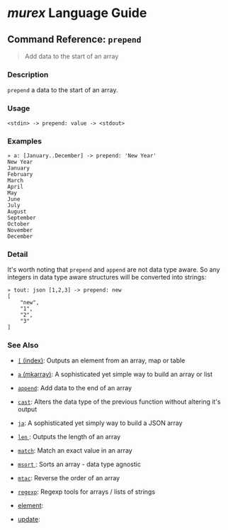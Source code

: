# _murex_ Language Guide

## Command Reference: `prepend` 

> Add data to the start of an array

### Description

`prepend` a data to the start of an array.

### Usage

    <stdin> -> prepend: value -> <stdout>

### Examples

    » a: [January..December] -> prepend: 'New Year'
    New Year
    January
    February
    March
    April
    May
    June
    July
    August
    September
    October
    November
    December

### Detail

It's worth noting that `prepend` and `append` are not data type aware. So 
any integers in data type aware structures will be converted into strings:

    » tout: json [1,2,3] -> prepend: new 
    [
        "new",
        "1",
        "2",
        "3"
    ]

### See Also

* [`[` (index)](../commands/index.md):
  Outputs an element from an array, map or table
* [`a` (mkarray)](../commands/a.md):
  A sophisticated yet simple way to build an array or list
* [`append`](../commands/append.md):
  Add data to the end of an array
* [`cast`](../commands/cast.md):
  Alters the data type of the previous function without altering it's output
* [`ja`](../commands/ja.md):
  A sophisticated yet simply way to build a JSON array
* [`len` ](../commands/len.md):
  Outputs the length of an array
* [`match`](../commands/match.md):
  Match an exact value in an array
* [`msort` ](../commands/msort.md):
  Sorts an array - data type agnostic
* [`mtac`](../commands/mtac.md):
  Reverse the order of an array
* [`regexp`](../commands/regexp.md):
  Regexp tools for arrays / lists of strings
* [element](../commands/element.md):
  
* [update](../commands/update.md):
  